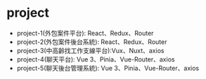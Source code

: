 # project

-   project-1(外包案件平台): React、Redux、Router
-   project-2(外包案件後台系統): React、Redux、Router
-   project-3(中高齡找工作支線平台):Vux、Nuxt、axios
-   project-4(聊天平台): Vue 3、Pinia、Vue-Router、axios
-   project-5(聊天後台管理系統): Vue 3、Pinia、Vue-Router、axios
